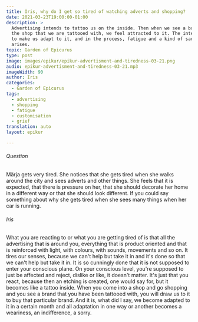 ```yaml
---
title: Iris, why do I get so tired of watching adverts and shopping?
date: 2021-03-23T19:00:00-01:00
description: >
  Advertising intends to tattoo us on the inside. Then when we see a brand in
  the shop that we are tattooed with, we feel attracted to it. The intention is
  to make us adapt to it, and in the process, fatigue and a kind of sadness
  arises.
topic: Garden of Epicurus
type: post
image: images/epikur/epikur-advertisment-and-tiredness-03-21.png
audio: epikur-advertisment-and-tiredness-03-21.mp3
imageWidth: 90
author: Iris
categories:
  - Garden of Epicurus
tags:
  - advertising
  - shopping
  - fatigue
  - customisation
  - grief
translation: auto
layout: epikur

---
```


###### Question
Märja gets very tired.
She notices that she gets tired when she walks around the city and sees adverts and other things.
She feels that it is expected, that there is pressure on her, that she should decorate her home in a different way or that she should look different.
If you could say something about why she gets tired when she sees many things when her car is running.

###### Iris
What you are reacting to or what you are getting tired of is that all the advertising that is around you, everything that is product oriented and that is reinforced with light, with colours,
with sounds, movements and so on. It tires our senses, because we can't help but take it in and it's done so that we can't help but take it in.
It is so cunningly done that it is not supposed to enter your conscious plane. On your conscious level, you're supposed to just be affected and reject, dislike or like, it doesn't matter.
It's just that you react, because then an etching is created, one would say for, but it becomes like a tattoo inside.
When you come into a shop and go shopping and you see a brand that you have been tattooed with, you will draw us to it to buy that particular brand.
And it is, what did I say, we become adapted to it in a certain month and all adaptation in one way or another becomes a weariness, an indifference, a sorry.
